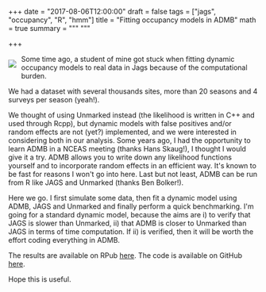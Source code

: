 +++
date = "2017-08-06T12:00:00"
draft = false
tags = ["jags", "occupancy", "R", "hmm"]
title = "Fitting occupancy models in ADMB"
math = true
summary = """
"""

+++
 
<img style="float:left;margin-right:10px;margin-top:10px;margin-bottom:10px;" src="/img/admb.png">
Some time ago, a student of mine got stuck when fitting dynamic occupancy models to real data in Jags because of the computational burden. 

<!--more-->

We had a dataset with several thousands sites, more than 20 seasons and 4 surveys per season (yeah!). 

We thought of using Unmarked instead (the likelihood is written in C++ and used through Rcpp), but dynamic models with false positives and/or random effects are not (yet?) implemented, and we were interested in considering both in our analysis. Some years ago, I had the opportunity to learn ADMB in a NCEAS meeting (thanks Hans Skaug!), I thought I would give it a try. ADMB allows you to write down any likelihood functions yourself and to incorporate random effects in an efficient way. It's known to be fast for reasons I won't go into here. Last but not least, ADMB can be run from R like JAGS and Unmarked (thanks Ben Bolker!).

Here we go. I first simulate some data, then fit a dynamic model using ADMB, JAGS and Unmarked and finally perform a quick benchmarking. I'm going for a standard dynamic model, because the aims are i) to verify that JAGS is slower than Unmarked, ii) that ADMB is closer to Unmarked than JAGS in terms of time computation. If ii) is verified, then it will be worth the effort coding everything in ADMB.

The results are available on RPub [here](http://rpubs.com/ogimenez/297167). The code is available on GitHub [here](https://github.com/oliviergimenez/occupancy_in_ADMB). 

Hope this is useful.
